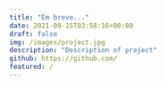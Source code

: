 ```yaml
---
title: "Em breve..."
date: 2021-09-15T03:58:16+00:00
draft: false
img: /images/project.jpg
description: "Description of project"
github: https://github.com/
featured: /
---
```

